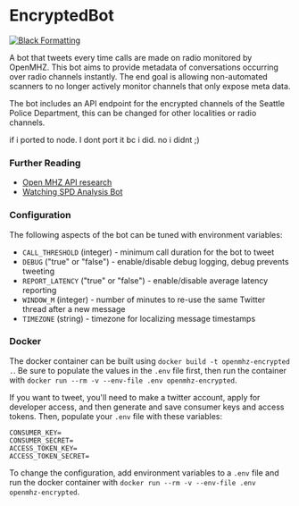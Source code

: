 # EncryptedBot
[![Black Formatting](https://github.com/spdconvos/encryptedbot_py/actions/workflows/black.yml/badge.svg?branch=main)](https://github.com/spdconvos/encryptedbot_py/actions/workflows/black.yml)

A bot that tweets every time calls are made on radio monitored by OpenMHZ. This bot aims to provide metadata of conversations occurring over radio channels instantly. The end goal is allowing non-automated scanners to no longer actively monitor channels that only expose meta data.

The bot includes an API endpoint for the encrypted channels of the Seattle Police Department, this can be changed for other localities or radio channels.

if i ported to node. I dont port it bc i did. no i didnt ;)

### Further Reading
- [Open MHZ API research](./API/OPENMHZ_API.md)
- [Watching SPD Analysis Bot](https://github.com/watching-spd/umbrella)

### Configuration

The following aspects of the bot can be tuned with environment variables:

 * `CALL_THRESHOLD` (integer) - minimum call duration for the bot to tweet
 * `DEBUG` ("true" or "false") - enable/disable debug logging, debug prevents tweeting
 * `REPORT_LATENCY` ("true" or "false") - enable/disable average latency reporting
 * `WINDOW_M` (integer) - number of minutes to re-use the same Twitter thread after a new message
 * `TIMEZONE` (string) - timezone for localizing message timestamps

### Docker
The docker container can be built using `docker build -t openmhz-encrypted .`.
Be sure to populate the values in the `.env` file first, then run the container with `docker run --rm -v --env-file .env openmhz-encrypted`.

If you want to tweet, you'll need to make a twitter account, apply for developer access, and then generate and save consumer keys and access tokens. Then, populate your `.env` file with these variables:
```
CONSUMER_KEY=
CONSUMER_SECRET=
ACCESS_TOKEN_KEY=
ACCESS_TOKEN_SECRET=
```

To change the configuration, add environment variables to a `.env` file and run the docker container with `docker run --rm -v --env-file .env openmhz-encrypted`.
